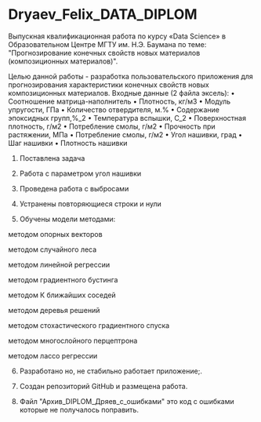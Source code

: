 # Dryaev_Felix_DATA_DIPLOM
Выпускная квалификационная работа по курсу «Data Science» в Образовательном Центре МГТУ им. Н.Э. Баумана по теме: "Прогнозирование конечных свойств новых материалов (композиционных материалов)".

Целью данной работы - разработка пользовательского приложения для прогнозирования характеристики конечных свойств новых композиционных материалов.
Входные данные (2 файла эксель):
•	Соотношение матрица-наполнитель
•	Плотность, кг/м3
•	Модуль упругости, ГПа
•	Количество отвердителя, м.%
•	Содержание эпоксидных групп,%_2
•	Температура вспышки, С_2
•	Поверхностная плотность, г/м2
•	Потребление смолы, г/м2
•	Прочность при растяжении, МПа
•	Потребление смолы, г/м2
•	Угол нашивки, град
•	Шаг нашивки
•	Плотность нашивки

1) Поставлена задача

2) Работа с параметром угол нашивки

3) Проведена работа с выбросами

4) Устранены повторяющиеся строки и нули

5) Обучены модели методами:

методом опорных векторов

методом случайного леса

методом линейной регрессии

методом градиентного бустинга

методом К ближайших соседей

методом деревья решений

методом стохастического градиентного спуска

методом многослойного перцептрона

методом лассо регрессии

6) Разработано но, не стабильно работает приложение;.

7) Создан репозиторий GitHub и размещена работа.

8) Файл "Архив_DIPLOM_Дряев_с_ошибками" это код с ошибками которые не получалось поправить. 
